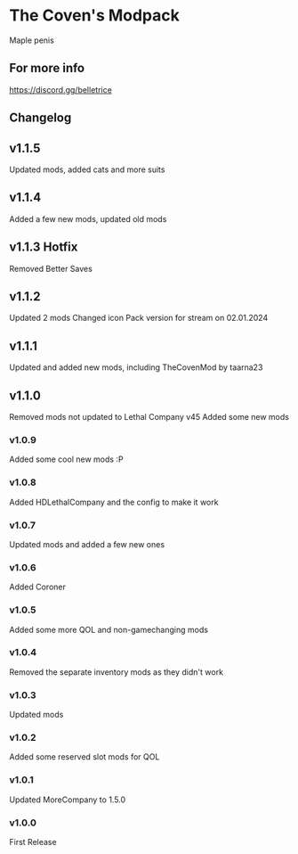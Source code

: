 # The Coven's Modpack

Maple penis

## For more info

<https://discord.gg/belletrice>

## Changelog

## v1.1.5

Updated mods, added cats and more suits

## v1.1.4

Added a few new mods, updated old mods

## v1.1.3 Hotfix

Removed Better Saves

## v1.1.2

Updated 2 mods
Changed icon
Pack version for stream on 02.01.2024

## v1.1.1

Updated and added new mods, including TheCovenMod by taarna23

## v1.1.0

Removed mods not updated to Lethal Company v45
Added some new mods

### v1.0.9

Added some cool new mods :P

### v1.0.8

Added HDLethalCompany and the config to make it work

### v1.0.7

Updated mods and added a few new ones

### v1.0.6

Added Coroner

### v1.0.5

Added some more QOL and non-gamechanging mods

### v1.0.4

Removed the separate inventory mods as they didn't work

### v1.0.3

Updated mods

### v1.0.2

Added some reserved slot mods for QOL

### v1.0.1

Updated MoreCompany to 1.5.0

### v1.0.0

First Release
